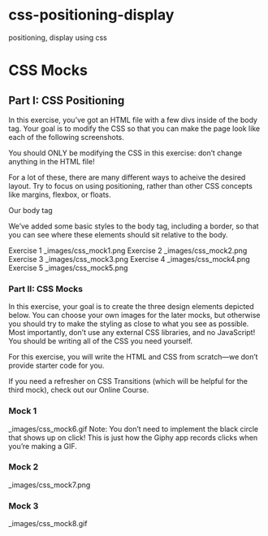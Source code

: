 # css-positioning-display
positioning, display using css





# CSS Mocks


## Part I: CSS Positioning
In this exercise, you’ve got an HTML file with a few divs inside of the body tag. Your goal is to modify the CSS so that you can make the page look like each of the following screenshots.

You should ONLY be modifying the CSS in this exercise: don’t change anything in the HTML file!

For a lot of these, there are many different ways to acheive the desired layout. Try to focus on using positioning, rather than other CSS concepts like margins, flexbox, or floats.

Our body tag

We’ve added some basic styles to the body tag, including a border, so that you can see where these elements should sit relative to the body.

Exercise 1
  _images/css_mock1.png
Exercise 2
  _images/css_mock2.png
Exercise 3
  _images/css_mock3.png
Exercise 4
  _images/css_mock4.png
Exercise 5
  _images/css_mock5.png
  
### Part II: CSS Mocks

In this exercise, your goal is to create the three design elements depicted below. You can choose your own images for the later mocks, but otherwise you should try to make the styling as close to what you see as possible. Most importantly, don’t use any external CSS libraries, and no JavaScript! You should be writing all of the CSS you need yourself.

For this exercise, you will write the HTML and CSS from scratch—we don’t provide starter code for you.

If you need a refresher on CSS Transitions (which will be helpful for the third mock), check out our Online Course.

### Mock 1
  _images/css_mock6.gif
Note: You don’t need to implement the black circle that shows up on click! This is just how the Giphy app records clicks when you’re making a GIF.

### Mock 2
  _images/css_mock7.png

### Mock 3
  _images/css_mock8.gif
